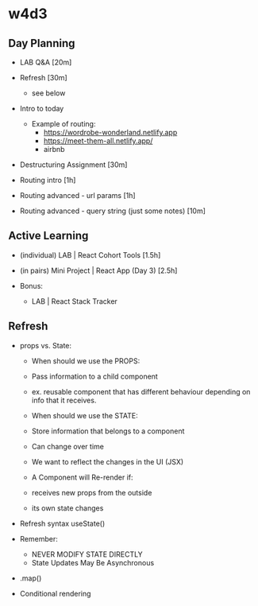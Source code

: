
# w4d3





## Day Planning
 
- LAB Q&A [20m]
- Refresh [30m]
  - see below

- Intro to today 
  - Example of routing: 
    - https://wordrobe-wonderland.netlify.app
    - https://meet-them-all.netlify.app/
    - airbnb

- Destructuring Assignment [30m]
- Routing intro [1h]
- Routing advanced - url params [1h]
- Routing advanced - query string (just some notes) [10m]




## Active Learning

- (individual) LAB | React Cohort Tools [1.5h]

- (in pairs) Mini Project | React App (Day 3) [2.5h]

- Bonus: 
  - LAB | React Stack Tracker




## Refresh

- props vs. State:

    - When should we use the PROPS:
    - Pass information to a child component
    - ex. reusable component that has different behaviour depending on info that it receives.

    - When should we use the STATE:
    - Store information that belongs to a component
    - Can change over time
    - We want to reflect the changes in the UI (JSX)

    - A Component will Re-render if:
    - receives new props from the outside
    - its own state changes

- Refresh syntax useState()

- Remember:
  - NEVER MODIFY STATE DIRECTLY 
  - State Updates May Be Asynchronous

- .map()

- Conditional rendering

